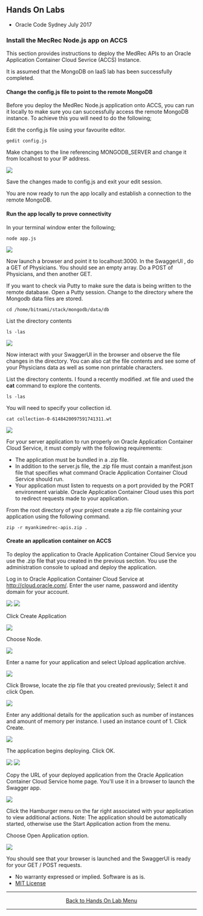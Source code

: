 ## Hands On Labs

- Oracle Code Sydney July 2017

### Install the MecRec Node.js app on ACCS

This section provides instructions to deploy the MedRec APIs to an Oracle Application Container Cloud Sevrice (ACCS) Instance.

It is assumed that the MongoDB on IaaS lab has been successfully completed.

#### Change the config.js file to point to the remote MongoDB

Before you deploy the MedRec Node.js application onto ACCS, you can run it locally to make sure you can successfully access the remote MongoDB instance. To achieve this you will need to do the following;

Edit the config.js file using your favourite editor.

```
gedit config.js
```

Make changes to the line referencing MONGODB_SERVER and change it from localhost to your IP address.

<img src="./img/accs-3.PNG" />

Save the changes made to config.js and exit your edit session.

You are now ready to run the app locally and establish a connection to the remote MongoDB.

#### Run the app locally to prove connectivity

In your terminal window enter the following;

```
node app.js
```

<img src="./img/accs-4.PNG" />

Now launch a browser and point it to localhost:3000.
In the SwaggerUI , do a GET of Physicians.
You should see an empty array.
Do a POST of Physicians, and then another GET.

If you want to check via Putty to make sure the data is being written to the remote database.
Open a Putty session.
Change to the directory where the Mongodb data files are stored.

```
cd /home/bitnami/stack/mongodb/data/db
```
List the directory contents
```
ls -las
```

<img src="./img/accs-1.PNG" />

Now interact with your SwaggerUI in the browser and observe the file changes in the directory.
You can also cat the file contents and see some of your Physicians data as well as some non printable characters.

List the directory contents. I found a recently modified .wt file and used the **cat** command to explore the contents.

```
ls -las
```

You will need to specify your collection id.

```
cat collection-0-6148420097591741311.wt
```

<img src="./img/accs-2.PNG" />

For your server application to run properly on Oracle Application Container Cloud Service, it must comply with the following requirements:
- The application must be bundled in a .zip file.
- In addition to the server.js file, the .zip file must contain a manifest.json file that specifies what command Oracle Application Container Cloud Service should run.
- Your application must listen to requests on a port provided by the PORT environment variable. Oracle Application Container Cloud uses this port to redirect requests made to your application.

From the root directory of your project create a zip file containing your application using the following command.

```
zip -r myankimedrec-apis.zip .
```

#### Create an application container on ACCS

To deploy the application to Oracle Application Container Cloud Service you use the .zip file that you created in the previous section. You use the administration console to upload and deploy the application.

Log in to Oracle Application Container Cloud Service at http://cloud.oracle.com/. Enter the user name, password and identity domain for your account.

<img src="./img/accs-10.PNG" />

<img src="./img/accs-11.PNG" />

Click Create Application 

<img src="./img/accs-12.PNG" />

Choose Node.

<img src="./img/accs-13.PNG" />

Enter a name for your application and select Upload application archive.

<img src="./img/accs-14.PNG" />

Click Browse, locate the zip file that you created previously; 
Select it and click Open.

<img src="./img/accs-15.PNG" />

Enter any additional details for the application such as number of instances and amount of memory per instance.
I used an instance count of 1.
Click Create.

<img src="./img/accs-16.PNG" />

The application begins deploying. Click OK.

<img src="./img/accs-17.PNG" />

<img src="./img/accs-18.PNG" />

Copy the URL of your deployed application from the Oracle Application Container Cloud Service home page. 
You'll use it in a browser to launch the Swagger app.

<img src="./img/accs-19.PNG" />

Click the Hamburger menu on the far right associated with your application to view additional actions.
Note: The application should be automatically started, otherwise use the Start Application action from the menu.

Choose Open Application option.

<img src="./img/accs-20.PNG" />

You should see that your browser is launched and the SwaggerUI is ready for your GET / POST requests.

* No warranty expressed or implied.  Software is as is.
* [MIT License](http://www.opensource.org/licenses/mit-license.html)

<hr />
<center>
<a href="../../handsonlabs" class="btn" >Back to Hands On Lab Menu</a>
<center />
<hr />


